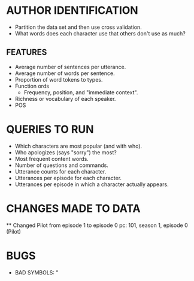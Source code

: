 
AUTHOR IDENTIFICATION
=====================
* Partition the data set and then use cross validation.
* What words does each character use that others don't use as much?

FEATURES
--------
* Average number of sentences per utterance.
* Average number of words per sentence.
* Proportion of word tokens to types.
* Function ords
  * Frequency, position, and "immediate context".
* Richness or vocabulary of each speaker.
* POS




QUERIES TO RUN
==============
* Which characters are most popular (and with who).
* Who apologizes (says "sorry") the most?
* Most frequent content words.
* Number of questions and commands.
* Utterance counts for each character.
* Utterances per episode for each character.
* Utterances per episode in which a character actually appears.

CHANGES MADE TO DATA
====================
** Changed Pilot from episode 1 to episode 0
    pc: 101, season 1, episode 0 (Pilot)<br>

BUGS
====
* BAD SYMBOLS: &quot;


